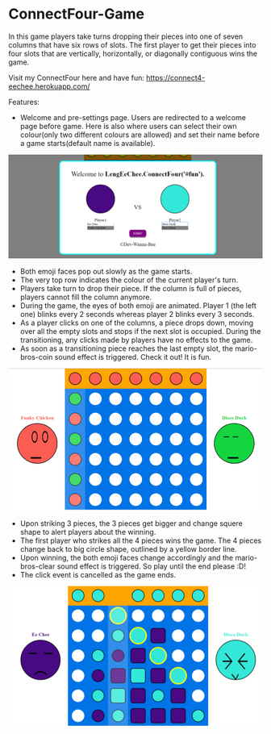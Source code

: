 # ConnectFour-Game
In this game players take turns dropping their pieces into one of seven columns that have six rows of slots. The first player to get their pieces into four slots that are vertically, horizontally, or diagonally contiguous wins the game.

Visit my ConnectFour here and have fun: https://connect4-eechee.herokuapp.com/

Features:
* Welcome and pre-settings page. Users are redirected to a welcome page before game. Here is also where users can select their own colour(only two different colours are allowed) and set their name before a game starts(default name is available).

<img src="connect4-PreGame.png">

* Both emoji faces pop out slowly as the game starts.
* The very top row indicates the colour of the current player's turn. 
* Players take turn to drop their piece. If the column is full of pieces, players cannot fill the column anymore.    
* During the game, the eyes of both emoji are animated. Player 1 (the left one) blinks every 2 seconds whereas player 2 blinks every 3 seconds.  
* As a player clicks on one of the columns, a piece drops down, moving over all the empty slots and stops if the next slot is occupied. During the transitioning, any clicks made by players have no effects to the game.
* As soon as a transitioning piece reaches the last empty slot, the mario-bros-coin sound effect is triggered. Check it out! It is fun.

<img src="connect4.png">

* Upon striking 3 pieces, the 3 pieces get bigger and change squere shape to alert players about the winning.
* The first player who strikes all the 4 pieces wins the game. The 4 pieces change back to big circle shape, outlined by a yellow border line.  
* Upon winning, the both emoji faces change accordingly and the mario-bros-clear sound effect is triggered. So play until the end please :D! 
* The click event is cancelled as the game ends.

<img src="connect4-UponWinning.png">
